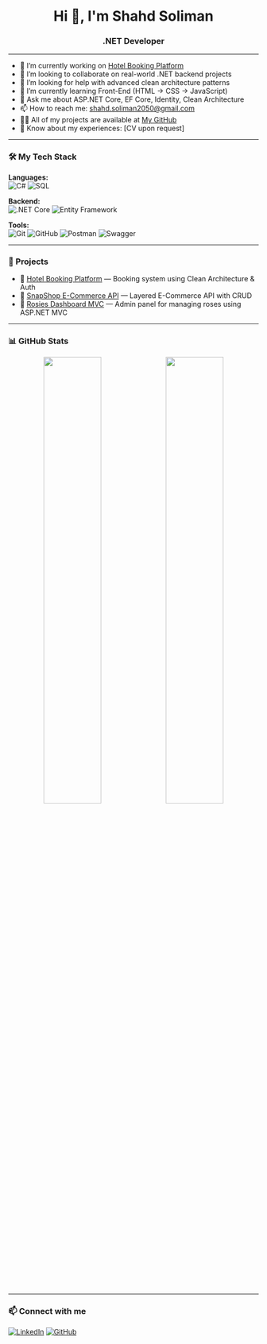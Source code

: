<h1 align="center">Hi 👋, I'm Shahd Soliman</h1>
<h3 align="center">.NET Developer</h3>

---

- 🔭 I’m currently working on [Hotel Booking Platform](https://github.com/shahdsolliman/HotelBookingPlatform.Api)  
- 👯 I’m looking to collaborate on real-world .NET backend projects  
- 🤝 I’m looking for help with advanced clean architecture patterns  
- 🌱 I’m currently learning Front-End (HTML → CSS → JavaScript)  
- 💬 Ask me about ASP.NET Core, EF Core, Identity, Clean Architecture  
- 📫 How to reach me: shahd.soliman2050@gmail.com  
- 👨‍💻 All of my projects are available at [My GitHub](https://github.com/shahdsolliman)  
- 📄 Know about my experiences: [CV upon request]  

---

### 🛠️ My Tech Stack
**Languages:**  
![C#](https://img.shields.io/badge/-C%23-239120?logo=c-sharp&logoColor=white&style=flat-square)
![SQL](https://img.shields.io/badge/-SQL-003B57?logo=postgresql&logoColor=white&style=flat-square)

**Backend:**  
![.NET Core](https://img.shields.io/badge/-.NET_Core-512BD4?logo=dotnet&logoColor=white&style=flat-square)
![Entity Framework](https://img.shields.io/badge/-EF_Core-6DB33F?style=flat-square)

**Tools:**  
![Git](https://img.shields.io/badge/-Git-F05032?logo=git&logoColor=white&style=flat-square)
![GitHub](https://img.shields.io/badge/-GitHub-181717?logo=github&logoColor=white&style=flat-square)
![Postman](https://img.shields.io/badge/-Postman-FF6C37?logo=postman&logoColor=white&style=flat-square)
![Swagger](https://img.shields.io/badge/-Swagger-85EA2D?logo=swagger&logoColor=black&style=flat-square)

---

### 🚀 Projects

- 🏨 [Hotel Booking Platform](https://github.com/shahdsolliman/HotelBookingPlatform.Api) — Booking system using Clean Architecture & Auth  
- 🛒 [SnapShop E-Commerce API](https://github.com/shahdsolliman/SnapShop-E-Commerce-WebApi) — Layered E-Commerce API with CRUD  
- 🌹 [Rosies Dashboard MVC](https://github.com/shahdsolliman/Rosies-WebApp-MVC) — Admin panel for managing roses using ASP.NET MVC  

---

### 📊 GitHub Stats

<p align="center">
  <img src="https://github-readme-stats.vercel.app/api?username=shahdsolliman&show_icons=true&theme=tokyonight" width="48%" />
  <img src="https://github-readme-stats.vercel.app/api/top-langs/?username=shahdsolliman&layout=compact&theme=tokyonight" width="48%" />
</p>

---

### 📫 Connect with me

[![LinkedIn](https://img.shields.io/badge/-LinkedIn-0077B5?style=flat-square&logo=linkedin&logoColor=white)](https://www.linkedin.com/in/shahdsolliman)
[![GitHub](https://img.shields.io/badge/-GitHub-181717?style=flat-square&logo=github&logoColor=white)](https://github.com/shahdsolliman)

